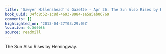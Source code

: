 ```yaml
---
title: 'Sawyer Hollenshead''s Gazette - Apr 26: The Sun Also Rises by Hemingway.'
book_uuid: 34fc8c52-1c8d-4693-8984-ea5a5ab06769
comments: []
highlighted_on: '2013-04-27T03:29:06Z'
location: 0.509088
source: readmill
---
```


The Sun Also Rises by Hemingway.